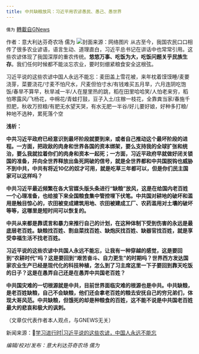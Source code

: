 ```yaml
---
title: 中共缺粮放风：习近平用农谚愚民、愚己、愚世界
---
```

`儒为` [轉載自GNews](https://gnews.org/zh-hans/1549555/)

作者：意大利达芬奇农场 儒为
![](https://assets.gnews.org/wp-content/uploads/2021/09/农谚.jpeg)封面来源：网络图片
从古至今，我国农民口口相传了很多农业谚语，语言生动、道理直白，习近平总书记在讲话中也常常引用。这些农谚体现了我国深厚的重农传统。**悠悠万事、吃饭为大，吃饭问题关乎民族生存**。我们任何时候都不能淡忘农业，要时刻绷紧粮食安全这根弦。

习近平说的这些农谚中国人永远不能忘：麦田盖上雪花被，来年枕着馍馍睡/麦要浇芽，菜要浇花/寸麦不怕尺水，尺麦但怕寸水/有钱难买五月旱，六月连阴吃饱饭/春旱不算早，秋旱减一半/人在屋里热的跳，稻在田里哈哈笑/人怕老来穷，稻怕寒露风/飞杨花，中棉花/青蛙打鼓，豆子入土/庄稼一枝花，全靠粪当家/春施千担肥，秋收万担粮/有肥无水望天哭，有水无肥一半谷/好儿要好娘，好种多打粮/种地不选种，累死落个空

**浅析：**

**中共习近平政府已经意识到最坏阶段就要到来，或者自己推动这个最坏阶段的进程。一方面，把政敌的肉身和世界各国的资本绑架，要么支持我的全球扩张和统治，要么我就拉着你们的肉身和资本一起死；一方面，习近平政府早就做好闭关锁国的准备，并向全世界释放出鱼死网破的信号，就是全世界都和中共国脱钩也威胁不到中共，中共有将近10亿的奴才可用，就是吃草三年都可以，但是你们民主国家可以这样吗？**

**中共习近平最近频繁在各大官媒头版头条进行“缺粮”放风，这是在给国内老百姓一个心理准备，也给接下来全国粮食集中管控埋下伏笔。中共国对耕地的破坏和滥用是触目惊心的，农田被变成建筑用地、农田被建成工厂、农药滥用对土壤的破坏等等，这哪里是短时间可以恢复的。**

**中共从来都是靠谎言和暴力来推行自己的计划，在这种体制下受到伤害的永远是最底层老百姓。缺粮找百姓、割韭菜找百姓、缺炮灰找百姓、缺器官找百姓，就是享受幸福生活不找老百姓。**

**习近平说的这些农谚中共国人永远不能忘，让我有一种穿越的感觉，这是要回到“农耕时代”吗？这是要回到“艰苦奋斗、自力更生”的时期吗？世界西方发达国家农业生产已经是现代化的科技种植，怎么到了习主席这里一下子要回到靠天吃饭的日子？这是在愚弄自己还是在愚弄中共国老百姓？**

**中共国灾难的一切根源就是中共，目前世界面临灾难的根源也是中共。中共缺粮，是老百姓缺粮，自己不会缺粮，他们还会拿老百姓的粮去安抚自己的穷兄弟们，体现大哥风范。中共缺粮，但饿死的却是种粮食的百姓，这不能不说是中共国老百姓最大的悲哀和极大的讽刺。**

（文章仅代表作者本人观点，与GNEWS无关）

新闻来源：🔗[学习进行时|习近平说的这些农谚，中国人永远不能忘](http://www.news.cn/politics/xxjxs/2021-09/23/c_1127891174.htm)

*编辑/校对/发布：意大利达芬奇农场 儒为*
